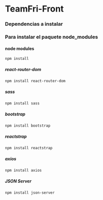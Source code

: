 # TeamFri-Front

### Dependencias a instalar

### Para instalar el paquete node_modules

#### node modules
```
npm install
```

##### react-router-dom
```
npm install react-router-dom
```
##### sass
```
npm install sass
```
##### bootstrap
```
npm install bootstrap
```
##### reactstrap
```
npm install reactstrap
```
##### axios
```
npm install axios
```
##### JSON Server
```
npm install json-server
```
